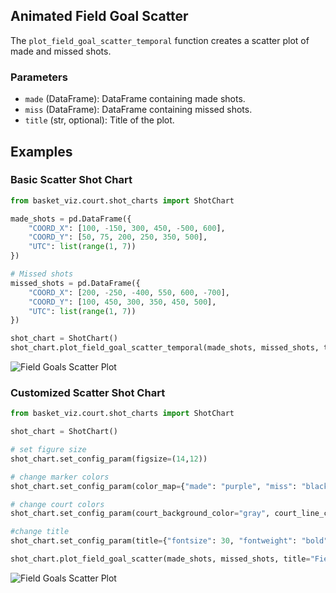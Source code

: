 

## Animated Field Goal Scatter

The `plot_field_goal_scatter_temporal` function creates a scatter plot of made and missed shots.

### Parameters
- `made` (DataFrame): DataFrame containing made shots.
- `miss` (DataFrame): DataFrame containing missed shots.
- `title` (str, optional): Title of the plot.

## Examples

### Basic Scatter Shot Chart

```python
from basket_viz.court.shot_charts import ShotChart  

made_shots = pd.DataFrame({
    "COORD_X": [100, -150, 300, 450, -500, 600],
    "COORD_Y": [50, 75, 200, 250, 350, 500],
    "UTC": list(range(1, 7))
})

# Missed shots
missed_shots = pd.DataFrame({
    "COORD_X": [200, -250, -400, 550, 600, -700],
    "COORD_Y": [100, 450, 300, 350, 450, 500],
    "UTC": list(range(1, 7))
})

shot_chart = ShotChart()
shot_chart.plot_field_goal_scatter_temporal(made_shots, missed_shots, title="Field Goals Scatter Plot")
```

![Field Goals Scatter Plot](../media/basic_shot_chart_animated.gif)

### Customized Scatter Shot Chart

```python
from basket_viz.court.shot_charts import ShotChart  

shot_chart = ShotChart()

# set figure size 
shot_chart.set_config_param(figsize=(14,12))

# change marker colors
shot_chart.set_config_param(color_map={"made": "purple", "miss": "black"})

# change court colors 
shot_chart.set_config_param(court_background_color="gray", court_line_color="white")

#change title 
shot_chart.set_config_param(title={"fontsize": 30, "fontweight": "bold", "color": "white"})

shot_chart.plot_field_goal_scatter(made_shots, missed_shots, title="Field Goals Scatter Plot")
```

![Field Goals Scatter Plot](../media/basic_shot_chart_animated_customized.gif)

